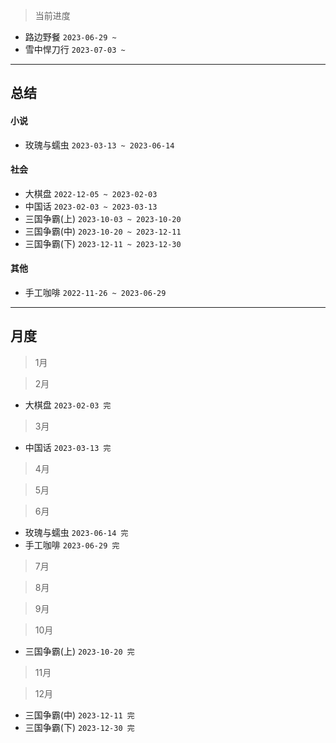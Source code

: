 > 当前进度

- 路边野餐 `2023-06-29 ~`
- 雪中悍刀行 `2023-07-03 ~`

---

## 总结

#### 小说

- 玫瑰与蠕虫 `2023-03-13 ~ 2023-06-14`

#### 社会

- 大棋盘 `2022-12-05 ~ 2023-02-03`
- 中国话 `2023-02-03 ~ 2023-03-13`
- 三国争霸(上) `2023-10-03 ~ 2023-10-20`
- 三国争霸(中) `2023-10-20 ~ 2023-12-11`
- 三国争霸(下) `2023-12-11 ~ 2023-12-30`

#### 其他

- 手工咖啡 `2022-11-26 ~ 2023-06-29`

--- 

## 月度

> 1月

> 2月

- 大棋盘 `2023-02-03 完`

> 3月

- 中国话 `2023-03-13 完`

> 4月

> 5月

> 6月

- 玫瑰与蠕虫 `2023-06-14 完`
- 手工咖啡 `2023-06-29 完`

> 7月

> 8月

> 9月

> 10月

- 三国争霸(上) `2023-10-20 完`

> 11月

> 12月

- 三国争霸(中) `2023-12-11 完`
- 三国争霸(下) `2023-12-30 完`
